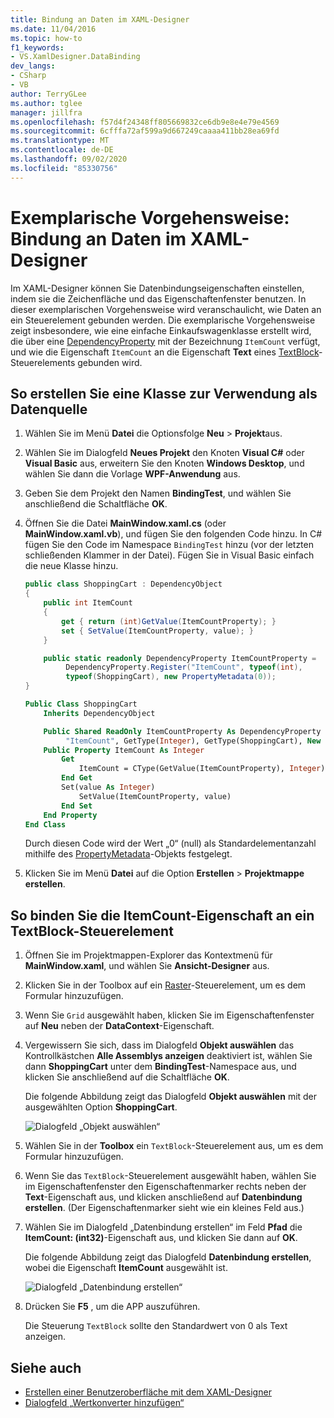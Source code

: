 ```yaml
---
title: Bindung an Daten im XAML-Designer
ms.date: 11/04/2016
ms.topic: how-to
f1_keywords:
- VS.XamlDesigner.DataBinding
dev_langs:
- CSharp
- VB
author: TerryGLee
ms.author: tglee
manager: jillfra
ms.openlocfilehash: f57d4f24348ff805669832ce6db9e8e4e79e4569
ms.sourcegitcommit: 6cfffa72af599a9d667249caaaa411bb28ea69fd
ms.translationtype: MT
ms.contentlocale: de-DE
ms.lasthandoff: 09/02/2020
ms.locfileid: "85330756"
---
```

# <a name="walkthrough-bind-to-data-in-xaml-designer"></a>Exemplarische Vorgehensweise: Bindung an Daten im XAML-Designer

Im XAML-Designer können Sie Datenbindungseigenschaften einstellen, indem sie die Zeichenfläche und das Eigenschaftenfenster benutzen. In dieser exemplarischen Vorgehensweise wird veranschaulicht, wie Daten an ein Steuerelement gebunden werden. Die exemplarische Vorgehensweise zeigt insbesondere, wie eine einfache Einkaufswagenklasse erstellt wird, die über eine [DependencyProperty](xref:Windows.UI.Xaml.DependencyProperty) mit der Bezeichnung `ItemCount` verfügt, und wie die Eigenschaft `ItemCount` an die Eigenschaft **Text** eines [TextBlock](xref:Windows.UI.Xaml.Controls.TextBlock)-Steuerelements gebunden wird.

## <a name="to-create-a-class-to-use-as-a-data-source"></a>So erstellen Sie eine Klasse zur Verwendung als Datenquelle

1. Wählen Sie im Menü **Datei** die Optionsfolge **Neu** > **Projekt**aus.

1. Wählen Sie im Dialogfeld **Neues Projekt** den Knoten **Visual C#** oder **Visual Basic** aus, erweitern Sie den Knoten **Windows Desktop**, und wählen Sie dann die Vorlage **WPF-Anwendung** aus.

1. Geben Sie dem Projekt den Namen **BindingTest**, und wählen Sie anschließend die Schaltfläche **OK**.

1. Öffnen Sie die Datei **MainWindow.xaml.cs** (oder **MainWindow.xaml.vb**), und fügen Sie den folgenden Code hinzu. In C# fügen Sie den Code im Namespace `BindingTest` hinzu (vor der letzten schließenden Klammer in der Datei). Fügen Sie in Visual Basic einfach die neue Klasse hinzu.

   ```csharp
   public class ShoppingCart : DependencyObject
   {
       public int ItemCount
       {
           get { return (int)GetValue(ItemCountProperty); }
           set { SetValue(ItemCountProperty, value); }
       }

       public static readonly DependencyProperty ItemCountProperty =
            DependencyProperty.Register("ItemCount", typeof(int),
            typeof(ShoppingCart), new PropertyMetadata(0));
   }
   ```

   ```vb
   Public Class ShoppingCart
       Inherits DependencyObject

       Public Shared ReadOnly ItemCountProperty As DependencyProperty = DependencyProperty.Register(
            "ItemCount", GetType(Integer), GetType(ShoppingCart), New PropertyMetadata(0))
       Public Property ItemCount As Integer
           Get
               ItemCount = CType(GetValue(ItemCountProperty), Integer)
           End Get
           Set(value As Integer)
               SetValue(ItemCountProperty, value)
           End Set
       End Property
   End Class
   ```

   Durch diesen Code wird der Wert „0“ (null) als Standardelementanzahl mithilfe des [PropertyMetadata](xref:Windows.UI.Xaml.PropertyMetadata)-Objekts festgelegt.

1. Klicken Sie im Menü **Datei** auf die Option **Erstellen** > **Projektmappe erstellen**.

## <a name="to-bind-the-itemcount-property-to-a-textblock-control"></a>So binden Sie die ItemCount-Eigenschaft an ein TextBlock-Steuerelement

1. Öffnen Sie im Projektmappen-Explorer das Kontextmenü für **MainWindow.xaml**, und wählen Sie **Ansicht-Designer** aus.

1. Klicken Sie in der Toolbox auf ein [Raster](xref:Windows.UI.Xaml.Controls.Grid)-Steuerelement, um es dem Formular hinzuzufügen.

1. Wenn Sie `Grid` ausgewählt haben, klicken Sie im Eigenschaftenfenster auf **Neu** neben der **DataContext**-Eigenschaft.

1. Vergewissern Sie sich, dass im Dialogfeld **Objekt auswählen** das Kontrollkästchen **Alle Assemblys anzeigen** deaktiviert ist, wählen Sie dann **ShoppingCart** unter dem **BindingTest**-Namespace aus, und klicken Sie anschließend auf die Schaltfläche **OK**.

     Die folgende Abbildung zeigt das Dialogfeld **Objekt auswählen** mit der ausgewählten Option **ShoppingCart**.

     ![Dialogfeld „Objekt auswählen“](../designers/media/blendselectobject.png)

1. Wählen Sie in der **Toolbox** ein `TextBlock`-Steuerelement aus, um es dem Formular hinzuzufügen.

1. Wenn Sie das `TextBlock`-Steuerelement ausgewählt haben, wählen Sie im Eigenschaftenfenster den Eigenschaftenmarker rechts neben der **Text**-Eigenschaft aus, und klicken anschließend auf **Datenbindung erstellen**. (Der Eigenschaftenmarker sieht wie ein kleines Feld aus.)

1. Wählen Sie im Dialogfeld „Datenbindung erstellen“ im Feld **Pfad** die **ItemCount: (int32)**-Eigenschaft aus, und klicken Sie dann auf **OK**.

     Die folgende Abbildung zeigt das Dialogfeld **Datenbindung erstellen**, wobei die Eigenschaft **ItemCount** ausgewählt ist.

     ![Dialogfeld „Datenbindung erstellen“](../designers/media/xaml_create_data_binding.png)

1. Drücken Sie **F5** , um die APP auszuführen.

     Die Steuerung `TextBlock` sollte den Standardwert von 0 als Text anzeigen.

## <a name="see-also"></a>Siehe auch

- [Erstellen einer Benutzeroberfläche mit dem XAML-Designer](../xaml-tools/creating-a-ui-by-using-xaml-designer-in-visual-studio.md)
- [Dialogfeld „Wertkonverter hinzufügen“](https://msdn.microsoft.com/library/c5f3d110-a541-4b55-8bca-928f77778af8)
